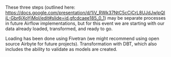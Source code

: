 These three steps (outlined here: https://docs.google.com/presentation/d/1iV_RWk37NtC5cCjCrL8UJdJwlpQIiL-Gbr6jXoYjMoI/edit#slide=id.gfcdcaee185_0_1) may be separate processes in future Airflow implementations, but for this event we are starting with our data already loaded, transformed, and ready to go.

Loading has been done using Fivetran (we might recommend using open source Airbyte for future projects). Transformation with DBT, which also includes the ability to validate as models are created.